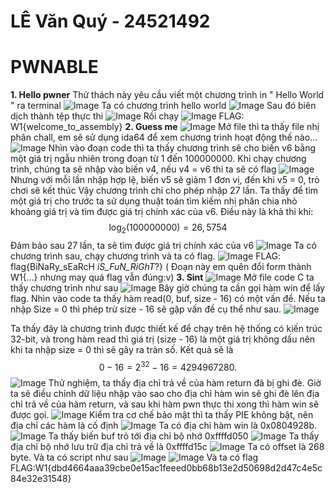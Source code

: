 # LÊ Văn Quý - 24521492
# PWNABLE
**1. Hello pwner**
Thử thách này yêu cầu viết một chương trình in " Hello World " ra terminal
![Image](https://github.com/user-attachments/assets/db6ffe42-8709-43db-983c-51cdff164c66)
Ta có chương trình hello world 
![Image](https://github.com/user-attachments/assets/bb1e45bd-aa0a-4762-8d4d-70696480a46d)
Sau đó biên dịch thành tệp thực thi
![Image](https://github.com/user-attachments/assets/743605ac-df73-4f9d-b566-4a58e4e839de)
Rồi chạy
![Image](https://github.com/user-attachments/assets/78f8ead6-e467-4a4a-b759-7a0146332ded)
FLAG: W1{welcome_to_assembly}
**2. Guess me**
![Image](https://github.com/user-attachments/assets/c0ff5974-c640-4d0d-a50a-536d388758da)
Mở file thì ta thấy file nhị phân chall, em sẽ sử dụng ida64 để xem chương trình hoạt động thế nào...
![Image](https://github.com/user-attachments/assets/36c67b94-0087-44fe-be24-9dbea3fdbc65)
Nhìn vào đoạn code thì ta thấy chương trình sẽ cho biến v6 bằng một giá trị ngẫu nhiên trong đoạn từ 1 đến 100000000. Khi chạy chương trình, chúng ta sẽ nhập vào biến v4, nếu v4 = v6 thì ta sẽ có flag
![Image](https://github.com/user-attachments/assets/9871c6bc-eea7-4645-bffa-51fe66b62d05)
Nhưng với mỗi lần nhập hợp lệ, biến v5 sẽ giảm 1 đơn vị, đến khi v5 = 0, trò chơi sẽ kết thúc
Vậy chương trình chỉ cho phép nhập 27 lần.
Ta thấy để tìm một giá trị cho trước ta sử dụng thuật toán tìm kiếm nhị phân chia nhỏ khoảng giá trị và tìm được giá trị chính xác của v6.
 Điều này là khả thi khi: $$
  \log_{2}(100000000) = 26,5754 $$
 Đảm bảo sau 27 lần, ta sẽ tìm được giá trị chính xác của v6
![Image](https://github.com/user-attachments/assets/cb494597-d3bb-4a07-97f9-bd2c396b2877)
Ta có chương trình sau, chạy chương trình và ta có flag.
![Image](https://github.com/user-attachments/assets/173e93d7-02ad-4240-b390-1b3032214161)
FLAG: flag{BiNaRy_sEaRcH _iS_FuN_RiGhT_?} 
( Đoạn này em quên đổi form thành W1{...} nhưng may quá flag vẫn đúng:v)
**3. Sint**
![Image](https://github.com/user-attachments/assets/20634124-978b-4e4e-b9e2-5716fbb120d4)
Mở file code C ta thấy chương trình như sau 
![Image](https://github.com/user-attachments/assets/37f9a64a-aa69-4cf6-a878-99a6f0b456ac)
Bây giờ chúng ta cần gọi hàm win để lấy flag.
Nhìn vào code ta thấy hàm read(0, buf, size - 16) có một vấn đề. Nếu ta nhập Size = 0 thì phép trừ size - 16 sẽ gặp vấn đề cụ thể như sau.
![Image](https://github.com/user-attachments/assets/25242ce3-9465-4e5d-abd8-07dc156b25f4)

Ta thấy đây là chương trình được thiết kế để chạy trên hệ thống có kiến trúc 32-bit, và trong hàm read thì giá trị (size - 16) là một giá trị không dấu nên khi ta nhập size = 0 thì sẽ gây ra tràn số. Kết quả sẽ là 
$$
0 - 16 = 2^{32} - 16 = 4294967280.
$$
![Image](https://github.com/user-attachments/assets/60eee6e9-3c59-4054-9a78-0caf20df911f)
Thử nghiệm, ta thấy địa chỉ trả về của hàm return đã bị ghi đè. 
Giờ ta sẽ điều chỉnh dữ liệu nhập vào sao cho địa chỉ hàm win sẽ ghi đè lên địa chỉ trả về của hàm return, và sau khi hàm pwn thực thi xong thì hàm win sẽ được gọi.
![Image](https://github.com/user-attachments/assets/b846a8b7-63cd-41ce-a8ba-3335ace0dd8e)
Kiểm tra cơ chế bảo mật thì ta thấy PIE không bật, nên địa chỉ các hàm là cố định
![Image](https://github.com/user-attachments/assets/a9018b98-1923-4f8c-bcb7-8cea80922bec)
Ta có địa chỉ hàm win là 0x0804928b.
![Image](https://github.com/user-attachments/assets/b7573a61-c80b-47a8-80da-2478256ae635)
Ta thấy biến buf trỏ tới địa chỉ bộ nhớ 0xffffd050
![Image](https://github.com/user-attachments/assets/8039de50-550c-4eb7-9cb2-127e35e9f772)
Ta thấy địa chỉ bộ nhớ lưu trữ địa chỉ trả về là 0xffffd15c
![Image](https://github.com/user-attachments/assets/e13d30fa-45bd-4cb2-8864-fbfa772b44e1)
Ta có offset là 268 byte.
Và ta có script như sau
![Image](https://github.com/user-attachments/assets/bdf2e778-6879-4814-89a8-1e2eea3693d3)
![Image](https://github.com/user-attachments/assets/e0d3148c-72e5-4b99-b64f-611b048cefa4)
Và ta có flag
FLAG:W1{dbd4664aaa39cbe0e15ac1feeed0bb68b13e2d50698d2d47c4e5c84e32e31548}
